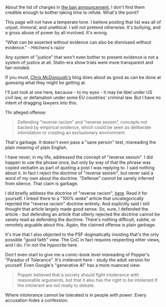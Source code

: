 About the list of charges in [the ban announcement](https://discuss.python.org/t/three-month-suspension-for-a-core-developer/60250), I don't find them credible enough to bother taking time to refute. What's the point?

This page will not have a temperate tone. I believe posting that list was all of unjust, immoral, and unethical. I will not pretend otherwise. It's bullying, and a gross abuse of power by all involved. It's wrong.

"What can be asserted without evidence can also be dismissed without evidence." - Hitchens's razor

Any system of "justice" that won't even bother to present evidence is not a system of justice at all. Stalin-era show trials were more transparent and fair-minded.

If you must, [Chris McDonough's](https://chrismcdonough.substack.com/p/the-shameful-defenestration-of-tim) blog does about as good as can be done at guessing what they might be getting at.

I'll just look at one here, because - to my eyes - it may be libel under US civil law, or defamation under some EU countries' criminal law. But I have no intent of dragging lawyers into this.

Thr alleged offense:

> Defending “reverse racism” and “reverse sexism”, concepts not backed by empirical evidence, which could be seen as deliberate intimidation or creating an exclusionary environment.

That's garbage. It doesn't even pass a "sane person" test, misreading the plain meaning of plain English.

I have never, in my life, addressed the concept of "reverse sexism". I did happen to use the phrase once, but only by way of that the phrase was copied verbatim as part of quoting a post I was replying to. I said nothing about it. In fact I reject the _doctrine_ of "reverse sexism", but never said a word of my own about the doctrine. "Defense" cannot be sanely inferred from silence. That claim is garbage.

I did briefly address the _doctrine_ of "reverse racism", [here](https://discuss.python.org/t/im-leaving-too/58408/10). Read it for yourself. I linked there to a "100% woke" article that uncategorically rejected the "reverse racism" doctrine entirely. And explicitly said I stiil thought that article largely made good sense. So, sure, I defended the article - but defending an article that utterly rejected the doctrine cannot be sanely read as defending the doctrine. There's nothing difficult, subtle, or remotely arguable about this. Again, the claimed offense is plain garbage.

It's true that I also objected to the PSF dogmatically insisting that's the only possible "good faith" view. The CoC in fact requires respecting other views, and I do. I'm not the hypocrite here.

Don't even start to give me a comic-book level misreading of Popper's "Paradox of Tolerance". It's irrelevant here - study the adult version for yourself. Even Google's "generative AI" has a more nuanced view:

> Popper believed that a society should fight intolerance with reasonable arguments, but that it also has the right to be intolerant if the intolerant are not ready to debate. 

Where intolerance cannot be tolerated is in people _with power_. Every accusation hides a confession.
